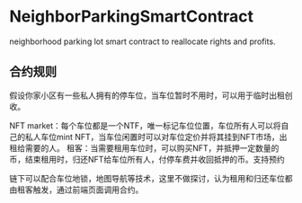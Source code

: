 # NeighborParkingSmartContract
neighborhood parking lot smart contract to reallocate rights and profits.

## 合约规则

假设你家小区有一些私人拥有的停车位，当车位暂时不用时，可以用于临时出租创收。

NFT market：每个车位都是一个NTF，唯一标记车位位置，车位所有人可以将自己的私人车位mint NFT，当车位闲置时可以对车位定价并将其挂到NFT市场，出租给需要的人。
租客：当需要租用车位时，可以购买NFT，并抵押一定数量的币，结束租用时，归还NFT给车位所有人，付停车费并收回抵押的币。支持预约


链下可以配合车位地锁，地图导航等技术，这里不做探讨，认为租用和归还车位都由租客触发，通过前端页面调用合约。
